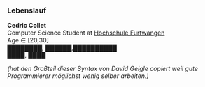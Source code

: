 ### Lebenslauf
  
__Cedric Collet__  
Computer Science Student at [Hochschule Furtwangen](https://hs-furtwangen.de)  
Age ∈ [20,30]  
████████, ██████,██████████  
████, ████  

*(hat den Großteil dieser Syntax von David Geigle copiert weil gute Programmierer möglichst wenig selber arbeiten.)*